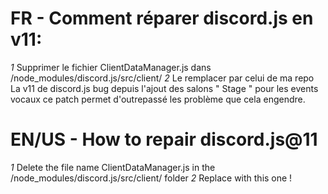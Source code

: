 # FR - Comment réparer discord.js en v11:
*1* Supprimer le fichier ClientDataManager.js dans /node_modules/discord.js/src/client/
*2* Le remplacer par celui de ma repo
La v11 de discord.js bug depuis l'ajout des salons " Stage " pour les events vocaux ce patch permet d'outrepassé les problème que cela engendre.

# EN/US - How to repair discord.js@11
*1* Delete the file name ClientDataManager.js in the /node_modules/discord.js/src/client/ folder
*2* Replace with this one !
